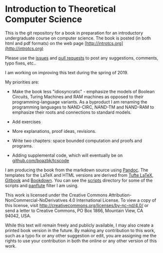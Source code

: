 # Introduction to Theoretical Computer Science

This is the git repository for a book in preparation for an introductory undergraduate course on computer science.
The book is posted (in both html and pdf formats)  on the web page [http://introtcs.org](http://introtcs.org)

Please use the [issues](https://github.com/boazbk/tcs/issues) and [pull requests](https://github.com/boazbk/tcs/pulls) to post any suggestions, comments, typo fixes, etc..

I am working on improving this text during the spring of 2019.

My priorities are:

* Make the book less "idiosyncratic" - emphasize the models of Boolean Circuits, Turing Machines and RAM machines as opposed to their programming-language variants. As a byproduct I am renaming the programming languages to NAND-CIRC, NAND-TM and NAND-RAM to emphasize their roots and connections to standard models.

* Add exercises

* More explanations, proof ideas, revisions.

* Write two chapters: space bounded computation and proofs and programs.

* Adding supplemental code, which will eventually be on [github.com/boazbk/tcscode](https://github.com/boazbk/tcscode)


I am producing the book from the markdown source using 
[Pandoc](http://pandoc.org/). 
The templates for the LaTeX and HTML versions are derived from   [Tufte LaTeX](https://tufte-latex.github.io/tufte-latex/), [Gitbook](https://www.gitbook.com/) and [Bookdown](https://bookdown.org/). You can see the [scripts](https://github.com/boazbk/tcs/tree/master/scripts) directory for some of the scripts and  [panflute](http://scorreia.com/software/panflute/) filter I am using.



This work is licensed under the Creative Commons Attribution-NonCommercial-NoDerivatives 4.0 International License. To view a copy of this license, visit http://creativecommons.org/licenses/by-nc-nd/4.0/ or send a letter to Creative Commons, PO Box 1866, Mountain View, CA 94042, USA.

While this text will remain freely and publicly available, I may also create a printed book version in the future.
By making any contribution to this work, such as a typo fix or any other suggestion or edit, you are assigning me the rights to use your contribution in both the online or any other version of this work.
